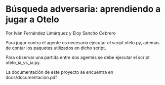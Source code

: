 # Búsqueda adversaria: aprendiendo a jugar a Otelo
Por Iván Fernández Limárquez y Eloy Sancho Cebrero

Para jugar contra el agente es necesario ejecutar el script otelo.py, además de contar los paquetes utilizados en dicho script.

Para observar una partida entre dos agentes se debe ejecutar el script otelo_ia_vs_ia.py.

La documentación de este proyecto se encuentra en docs/documentacion.pdf
